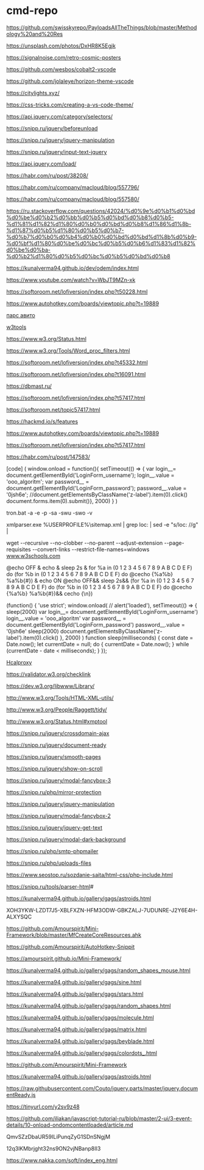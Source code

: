 # cmd-repo

<https://github.com/swisskyrepo/PayloadsAllTheThings/blob/master/Methodology%20and%20Res>

<https://unsplash.com/photos/DxHR8K5Egjk>

<https://signalnoise.com/retro-cosmic-posters>

<https://github.com/wesbos/cobalt2-vscode>

<https://github.com/jolaleye/horizon-theme-vscode>

<https://citylights.xyz/>

<https://css-tricks.com/creating-a-vs-code-theme/>

<https://api.jquery.com/category/selectors/>

<https://snipp.ru/jquery/beforeunload>

<https://snipp.ru/jquery/jquery-manipulation>

<https://snipp.ru/jquery/input-text-jquery>

<https://api.jquery.com/load/>

<https://habr.com/ru/post/38208/>

<https://habr.com/ru/company/macloud/blog/557796/>

<https://habr.com/ru/company/macloud/blog/557580/>

<https://ru.stackoverflow.com/questions/42024/%d0%9e%d0%b1%d0%bd%d0%be%d0%b2%d0%bb%d0%b5%d0%bd%d0%b8%d0%b5-%d1%81%d1%82%d1%80%d0%b0%d0%bd%d0%b8%d1%86%d1%8b-%d1%87%d0%b5%d1%80%d0%b5%d0%b7-%d0%b7%d0%b0%d0%b4%d0%b0%d0%bd%d0%bd%d1%8b%d0%b9-%d0%bf%d1%80%d0%be%d0%bc%d0%b5%d0%b6%d1%83%d1%82%d0%be%d0%ba-%d0%b2%d1%80%d0%b5%d0%bc%d0%b5%d0%bd%d0%b8>

<https://kunalverma94.github.io/dev/odem/index.html>

<https://www.youtube.com/watch?v=WbJT9MZn-xk>

<https://softoroom.net/lofiversion/index.php?t50228.html>

<https://www.autohotkey.com/boards/viewtopic.php?t=19889>

[парс авито](https://habr.com/ru/post/268857/)

[w3tools](https://www.w3.org/Tools/)

<https://www.w3.org/Status.html>

<https://www.w3.org/Tools/Word_proc_filters.html>

<https://softoroom.net/lofiversion/index.php?t45332.html>

<https://softoroom.net/lofiversion/index.php?t16091.html>

<https://dbmast.ru/>

<https://softoroom.net/lofiversion/index.php?t57417.html>

<https://softoroom.net/topic57417.html>

<https://hackmd.io/s/features>

<https://www.autohotkey.com/boards/viewtopic.php?t=19889>

<https://softoroom.net/lofiversion/index.php?t57417.html>

<https://habr.com/ru/post/147583/>

[code]
(
window.onload = function(){
    setTimeout(() => {
        var login__= document.getElementById('LoginForm_username');
        login__.value = 'ooo_algoritm';
        var password__ = document.getElementById('LoginForm_password');
        password__.value = '0jsh6e';
        //document.getElementsByClassName('z-label').item(0).click()
        document.forms.item(0).submit()}, 2000)
}
)

tron.bat -a -e -p -sa -swu -swo -v

xmlparser.exe %USERPROFILE%\sitemap.xml | grep loc: | sed -e "s/loc: //g" |

wget --recursive --no-clobber --no-parent --adjust-extension --page-requisites --convert-links --restrict-file-names=windows www.w3schools.com

@echo OFF & echo & sleep 2s & for %a in (0 1 2 3 4 5 6 7 8 9 A B C D E F) do (for %b in (0 1 2 3 4 5 6 7 8 9 A B C D E F) do @cecho {%a%b} %a%b{#}) & echo ON
@echo OFF&& sleep 2s&& (for %a in (0 1 2 3 4 5 6 7 8 9 A B C D E F) do (for %b in (0 1 2 3 4 5 6 7 8 9 A B C D E F) do @cecho {%a%b} %a%b{#})&& cecho {\n})

(function() {
    'use strict';
    window.onload(
          //  alert('loaded'),
        setTimeout(() => {
            sleep(2000)
            var login__= document.getElementById('LoginForm_username')
            login__.value = 'ooo_algoritm'
            var password__ = document.getElementById('LoginForm_password')
            password__.value = '0jsh6e'
            sleep(2000)
            document.getElementsByClassName('z-label').item(0).click() }, 2000)
    )
    function sleep(milliseconds) {
        const date = Date.now();
        let currentDate = null;
        do {
            currentDate = Date.now();
        } while (currentDate - date < milliseconds);
    }
});

[Hcalproxy](http://www.w3.org/People/Bos/Hcalproxy/)

<https://validator.w3.org/checklink>

<https://dev.w3.org/libwww/Library/>

<http://www.w3.org/Tools/HTML-XML-utils/>

<http://www.w3.org/People/Raggett/tidy/>

<http://www.w3.org/Status.html#xmptool>

<https://snipp.ru/jquery/crossdomain-ajax>

<https://snipp.ru/jquery/document-ready>

<https://snipp.ru/jquery/smooth-pages>

<https://snipp.ru/jquery/show-on-scroll>

<https://snipp.ru/jquery/modal-fancybox-3>

<https://snipp.ru/php/mirror-protection>

<https://snipp.ru/jquery/jquery-manipulation>

<https://snipp.ru/jquery/modal-fancybox-2>

<https://snipp.ru/jquery/jquery-get-text>

<https://snipp.ru/jquery/modal-dark-background>

<https://snipp.ru/php/smtp-phpmailer>

<https://snipp.ru/php/uploads-files>

<https://www.seostop.ru/sozdanie-saita/html-css/php-include.html>

<https://snipp.ru/tools/parser-html>#

<https://kunalverma94.github.io/gallery/gags/astroids.html>

XOH3YKW-LZDT7J5-XBLFXZN-HFM3ODW-GBKZALJ-7UDUNRE-J2Y6E4H-ALXYSQC

<https://github.com/Amourspirit/Mini-Framework/blob/master/MfCreateCoreResources.ahk>

<https://github.com/Amourspirit/AutoHotkey-Snippit>

<https://amourspirit.github.io/Mini-Framework/>

<https://kunalverma94.github.io/gallery/gags/random_shapes_mouse.html>

<https://kunalverma94.github.io/gallery/gags/sine.html>

<https://kunalverma94.github.io/gallery/gags/stars.html>

<https://kunalverma94.github.io/gallery/gags/random_shapes.html>

<https://kunalverma94.github.io/gallery/gags/molecule.html>

<https://kunalverma94.github.io/gallery/gags/matrix.html>

<https://kunalverma94.github.io/gallery/gags/beyblade.html>

<https://kunalverma94.github.io/gallery/gags/colordots_.html>

<https://github.com/Amourspirit/Mini-Framework>

<https://kunalverma94.github.io/gallery/gags/astroids.html>

<https://raw.githubusercontent.com/Couto/jquery.parts/master/jquery.documentReady.js>

<https://tinyurl.com/y2sv9z48>

<https://github.com/iliakan/javascript-tutorial-ru/blob/master/2-ui/3-event-details/10-onload-ondomcontentloaded/article.md>

QmvSZzDbaUR59ILiPunqZyG1SDnSNgjM

12q3lKMbrjght32ns9ON2vjNBanp8II3

<https://www.nakka.com/soft/index_eng.html>
